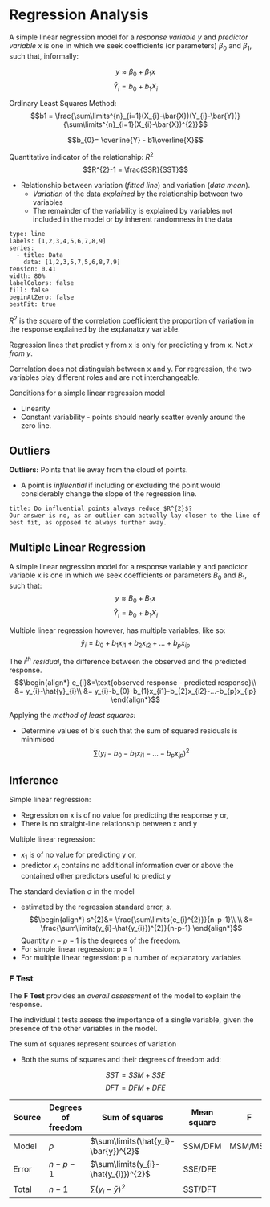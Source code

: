 # Regression Analysis

A simple linear regression model for a *response variable y* and *predictor variable x* is one in which we seek coefficients (or parameters) $\beta_{0}$ and $\beta_{1}$, such that, informally:

$$y \approx \beta_{0}+\beta_{1}x$$
$$\hat{Y}_{i}=b_{0}+b_{1}X_{i}$$

Ordinary Least Squares Method:
$$b1 = \frac{\sum\limits^{n}_{i=1}(X_{i}-\bar{X})(Y_{i}-\bar{Y})}{\sum\limits^{n}_{i=1}(X_{i}-\bar{X})^{2}}$$

$$b_{0}= \overline{Y} - b1\overline{X}$$

Quantitative indicator of the relationship: $R^{2}$
$$R^{2}-1 = \frac{SSR}{SST}$$
- Relationship between variation (*fitted line*) and variation (*data mean*). 
	- *Variation* of the data *explained* by the relationship between two variables
	- The remainder of the variability is explained by variables not included in the model or by inherent randomness in the data

```chart
type: line
labels: [1,2,3,4,5,6,7,8,9]
series:
  - title: Data
    data: [1,2,3,5,7,5,6,8,7,9]
tension: 0.41
width: 80%
labelColors: false
fill: false
beginAtZero: false
bestFit: true
```

$R^{2}$ is the square of the correlation coefficient the proportion of variation in the response explained by the explanatory variable. 

Regression lines that predict y from x is only for predicting y from x. Not *x from y*. 

Correlation does not distinguish between x and y. For regression, the two variables play different roles and are not interchangeable.

Conditions for a simple linear regression model
- Linearity
- Constant variability - points should nearly scatter evenly around the zero line.

## Outliers

**Outliers:** Points that lie away from the cloud of points. 
- A point is *influential* if including or excluding the point would considerably change the slope of the regression line. 

```ad-question
title: Do influential points always reduce $R^{2}$?
Our answer is no, as an outlier can actually lay closer to the line of best fit, as opposed to always further away.
```

## Multiple Linear Regression

A simple linear regression model for a response variable y and predictor variable x is one in which we seek coefficients or parameters $B_{0}$ and $B_{1}$, such that:
$$y \approx B_{0}+B_{1}x$$
$$\hat{Y}_{i}=b_{0}+b_{1}X_{i}$$

Multiple linear regression however, has multiple variables, like so: 
$$\hat{y}_{i}=b_{0}+b_{1}x_{i1}+b_{2}x_{i2}+...+b_{p}x_{ip}$$

The *$i^{th}$ residual*, the difference between the observed and the predicted response.
$$\begin{align*}
e_{i}&=\text{observed response - predicted response}\\
&= y_{i}-\hat{y}_{i}\\
&= y_{i}-b_{0}-b_{1}x_{i1}-b_{2}x_{i2}-...-b_{p}x_{ip}
\end{align*}$$

Applying the *method of least squares:*
- Determine values of b's such that the sum of squared residuals is minimised
$$\sum\limits(y_{i}-b_{0}-b_{1}x_{i1}-...-b_{p}x_{ip})^{2}$$

## Inference

Simple linear regression:
- Regression on x is of no value for predicting the response y or,
- There is no straight-line relationship between x and y

Multiple linear regression:
- $x_{1}$ is of no value for predicting y or,
- predictor $x_{1}$ contains no additional information over or above the contained other predictors useful to predict y

The standard deviation $\sigma$ in the model 
- estimated by the regression standard error, *s*. 
$$\begin{align*}
s^{2}&= \frac{\sum\limits{e_{i}^{2}}}{n-p-1}\\ \\
&= \frac{\sum\limits(y_{i}-\hat{y_{i}})^{2}}{n-p-1}
\end{align*}$$
$$$$
Quantity $n - p - 1$ is the degrees of the freedom. 
- For simple linear regression: p = 1
- For multiple linear regression: p = number of explanatory variables

### F Test

The **F Test** provides an *overall assessment* of the model to explain the response. 

The individual t tests assess the importance of a single variable, given the presence of the other variables in the model.

The sum of squares represent sources of variation
- Both the sums of squares and their degrees of freedom add:

$$SST = SSM + SSE$$
$$DFT = DFM + DFE$$


| Source | Degrees of freedom | Sum of squares                       | Mean square | F       |
| ------ | ------------------ | ------------------------------------ | ----------- | ------- |
| Model  | $p$                | $\sum\limits(\hat{y_i}-\bar{y})^{2}$ | SSM/DFM     | MSM/MSE |
| Error  | $n-p-1$            | $\sum\limits(y_{i}-\hat{y_{i}})^{2}$ | SSE/DFE     |         |
| Total  | $n-1$              | $\sum\limits(y_{i}-\bar{y})^{2}$     | SST/DFT     |         |

